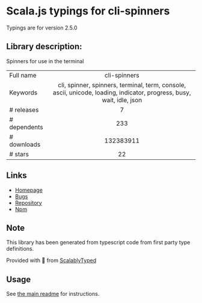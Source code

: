 
# Scala.js typings for cli-spinners

Typings are for version 2.5.0

## Library description:
Spinners for use in the terminal

|                    |                 |
| ------------------ | :-------------: |
| Full name          | cli-spinners |
| Keywords           | cli, spinner, spinners, terminal, term, console, ascii, unicode, loading, indicator, progress, busy, wait, idle, json |
| # releases         | 7 |
| # dependents       | 233 |
| # downloads        | 132383911 |
| # stars            | 22 |

## Links
- [Homepage](https://github.com/sindresorhus/cli-spinners#readme)
- [Bugs](https://github.com/sindresorhus/cli-spinners/issues)
- [Repository](https://github.com/sindresorhus/cli-spinners)
- [Npm](https://www.npmjs.com/package/cli-spinners)
    


## Note
This library has been generated from typescript code from first party type definitions.

Provided with :purple_heart: from [ScalablyTyped](https://github.com/oyvindberg/ScalablyTyped)

## Usage
See [the main readme](../../readme.md) for instructions.


